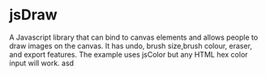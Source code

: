 jsDraw
======

A Javascript library that can bind to canvas elements and allows people to draw images on the canvas. It has undo, brush size,brush colour, eraser, and export  features.
The example uses jsColor but any HTML hex color input will work. asd